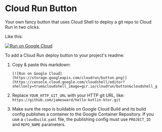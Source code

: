 # Cloud Run Button

Your own fancy button that uses Cloud Shell to deploy a git repo to Cloud Run in two clicks.

Like this:  

[![Run on Google Cloud](https://storage.googleapis.com/cloudrun/button.png)](https://console.cloud.google.com/cloudshell/editor?shellonly=true&cloudshell_image=gcr.io/cloudrun/button&cloudshell_git_repo=https://github.com/apstndb/poormans-dmesg-servern.git)

To add a Cloud Run deploy button to your project's readme:

1. Copy & paste this markdown:

    ```
    [![Run on Google Cloud](https://storage.googleapis.com/cloudrun/button.png)](https://console.cloud.google.com/cloudshell/editor?shellonly=true&cloudshell_image=gcr.io/cloudrun/button&cloudshell_git_repo=YOUR_HTTP_GIT_URL)
    ```

1. Replace `YOUR_HTTP_GIT_URL` with your HTTP git URL, like: `https://github.com/jamesward/hello-kotlin-ktor.git`

1. Make sure the repo is buildable on Google Cloud Build and its build config publishes a container to the Google Container Repository.  If you use a `cloudbuild.yaml` file, the publishing config must use `PROJECT_ID` and `REPO_NAME` parameters.
